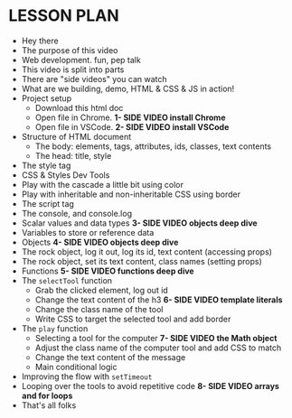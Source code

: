 # LESSON PLAN

- Hey there
- The purpose of this video
- Web development. fun, pep talk
- This video is split into parts
- There are "side videos" you can watch
- What are we building, demo, HTML & CSS & JS in action!
- Project setup
  - Download this html doc
  - Open file in Chrome. **1- SIDE VIDEO install Chrome**
  - Open file in VSCode. **2- SIDE VIDEO install VSCode**
- Structure of HTML document
  - The body: elements, tags, attributes, ids, classes, text contents
  - The head: title, style
- The style tag
- CSS & Styles Dev Tools
- Play with the cascade a little bit using color
- Play with inheritable and non-inheritable CSS using border
- The script tag
- The console, and console.log
- Scalar values and data types **3- SIDE VIDEO objects deep dive**
- Variables to store or reference data
- Objects **4- SIDE VIDEO objects deep dive**
- The rock object, log it out, log its id, text content (accessing props)
- The rock object, set its text content, class names (setting props)
- Functions **5- SIDE VIDEO functions deep dive**
- The `selectTool` function
  - Grab the clicked element, log out id
  - Change the text content of the h3 **6- SIDE VIDEO template literals**
  - Change the class name of the tool
  - Write CSS to target the selected tool and add border
- The `play` function
  - Selecting a tool for the computer **7- SIDE VIDEO the Math object**
  - Adjust the class name of the computer tool and add CSS to match
  - Change the text content of the message
  - Main conditional logic
- Improving the flow with `setTimeout`
- Looping over the tools to avoid repetitive code **8- SIDE VIDEO arrays and for loops**
- That's all folks
